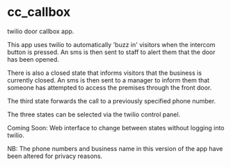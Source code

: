 # cc_callbox
twilio door callbox app.

This app uses twilio to automatically 'buzz in' visitors when the intercom button is pressed. An sms is then sent to staff to alert them that the door has been opened.

There is also a closed state that informs visitors that the business is currently closed. An sms is then sent to a manager to inform them that someone has attempted to access the premises through the front door.

The third state forwards the call to a previously specified phone number.

The three states can be selected via the twilio control panel.

Coming Soon:
Web interface to change between states without logging into twilio.

NB:
The phone numbers and business name in this version of the app have been altered for privacy reasons.
